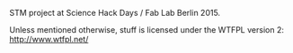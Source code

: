 STM project at Science Hack Days / Fab Lab Berlin 2015.

Unless mentioned otherwise, stuff is licensed under the WTFPL version 2:
<http://www.wtfpl.net/>
